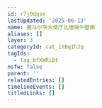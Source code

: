```yaml
---
id: r7j0dqse
lastUpdated: '2025-06-13'
name: 撒马尔罕大使厅北墙端午壁画
aliases: []
layer: 3
categoryId: cat_1YBqIhJq
tagIds:
  - tag_bfXWRiBt
nsfw: false
parent: ''
relatedEntries: []
timelineEvents: []
titledLinks: []
---
```


